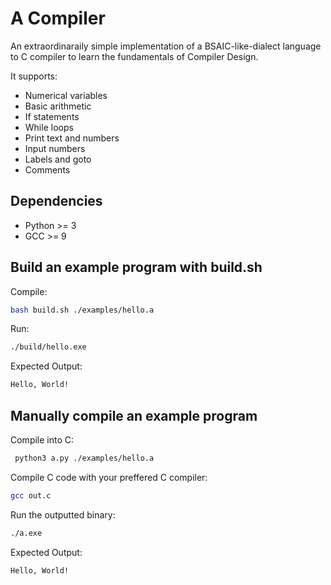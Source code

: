 # A Compiler

An extraordinaraily simple implementation of a BSAIC-like-dialect language to C compiler to learn the fundamentals of Compiler Design.

It supports:

-   Numerical variables
-   Basic arithmetic
-   If statements
-   While loops
-   Print text and numbers
-   Input numbers
-   Labels and goto
-   Comments

## Dependencies

-   Python >= 3
-   GCC >= 9

## Build an example program with build.sh

Compile:

```bash
bash build.sh ./examples/hello.a
```

Run:

```bash
./build/hello.exe
```

Expected Output:

```bash
Hello, World!
```

## Manually compile an example program

Compile into C:

```bash
 python3 a.py ./examples/hello.a
```

Compile C code with your preffered C compiler:

```bash
gcc out.c
```

Run the outputted binary:

```bash
./a.exe
```

Expected Output:

```bash
Hello, World!
```
